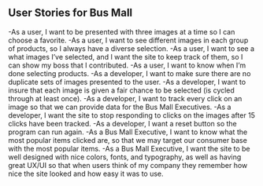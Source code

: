 ## User Stories for Bus Mall

-As a user, I want to be presented with three images at a time so I can choose
 a favorite.
-As a user, I want to see different images in each group of products, so I
 always have a diverse selection.
-As a user, I want to see a what images I’ve selected, and I want the site to
 keep track of them, so I can show my boss that I contributed.
-As a user, I want to know when I’m done selecting products.
-As a developer, I want to make sure there are no duplicate sets of images
 presented to the user.
-As a developer, I want to insure that each image is given a fair chance to be
 selected (is cycled through at least once).
-As a developer, I want to track every click on an image so that we can
 provide data for the Bus Mall Executives.
-As a developer, I want the site to stop responding to clicks on the images
 after 15 clicks have been tracked.
-As a developer, I want a reset button so the program can run again.
-As a Bus Mall Executive, I want to know what the most popular items clicked
 are, so that we may target our consumer base with the most popular items.
-As a Bus Mall Executive, I want the site to be well designed with nice
 colors, fonts, and typography, as well as having great UX/UI so that when
 users think of my company they remember how nice the site looked and how easy
 it was to use.
